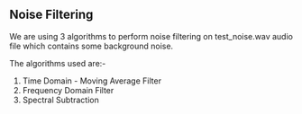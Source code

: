 ## Noise Filtering

We are using 3 algorithms to perform noise filtering on test_noise.wav audio file which contains some background noise.

The algorithms used are:-
1) Time Domain - Moving Average Filter
2) Frequency Domain Filter
3) Spectral Subtraction
